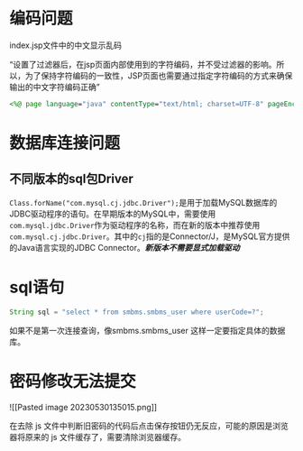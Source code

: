 # 编码问题

index.jsp文件中的中文显示乱码

“设置了过滤器后，在jsp页面内部使用到的字符编码，并不受过滤器的影响。所以，为了保持字符编码的一致性，JSP页面也需要通过指定字符编码的方式来确保输出的中文字符编码正确”

```jsp
<%@ page language="java" contentType="text/html; charset=UTF-8" pageEncoding="UTF-8"%>
```

# 数据库连接问题

## 不同版本的sql包Driver

`Class.forName("com.mysql.cj.jdbc.Driver");`是用于加载MySQL数据库的JDBC驱动程序的语句。在早期版本的MySQL中，需要使用`com.mysql.jdbc.Driver`作为驱动程序的名称，而在新的版本中推荐使用`com.mysql.cj.jdbc.Driver`。其中的`cj`指的是Connector/J，是MySQL官方提供的Java语言实现的JDBC Connector。***新版本不需要显式加载驱动***

# sql语句

```Java
String sql = "select * from smbms.smbms_user where userCode=?";
```
如果不是第一次连接查询，像smbms.smbms_user 这样一定要指定具体的数据库。

# 密码修改无法提交

![[Pasted image 20230530135015.png]]

在去除 js 文件中判断旧密码的代码后点击保存按钮仍无反应，可能的原因是浏览器将原来的 js 文件缓存了，需要清除浏览器缓存。

